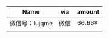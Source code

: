 | Name       | via | amount |
| ---------- | --- | ------ |
| 微信号：lujqme | 微信  | 66.66¥ |
|            |     |        |
